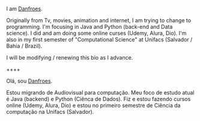 I am [Danfroes](https://github.com/Danfroes).

Originally from Tv, movies, animation and internet, I am trying to change to programming. I'm focusing in Java and Python (back-end and Data science). I did and am doing some online curses (Udemy, Alura, Dio). I'm also in my first semester of "Computational Science" at Unifacs (Salvador / Bahia / Brazil).

I will be modifying / renewing this bio as I advance.

++++

Olá, sou [Danfroes](https://github.com/Danfroes).

Estou migrando de Audiovisual para computação. Meu foco de estudo atual é Java (backend) e Python (Ciênca de Dados). Fiz e estou fazendo cursos online (Udemy, Alura, Dio) e estou no primeiro semestre de Ciência da computação na Unifacs (Salvador).

<!---
Danfroes/Danfroes is a ✨ special ✨ repository because its `README.md` (this file) appears on your GitHub profile.
You can click the Preview link to take a look at your changes.
--->
